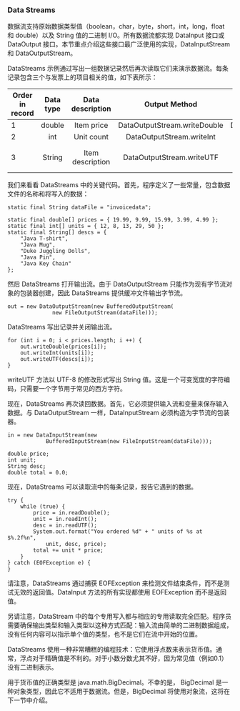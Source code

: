 ### Data Streams
数据流支持原始数据类型值（boolean，char，byte，short，int，long，float 和 double）以及 String 值的二进制 I/O。所有数据流都实现 DataInput 接口或 DataOutput 接口。本节重点介绍这些接口最广泛使用的实现，DataInputStream 和 DataOutputStream。

DataStreams 示例通过写出一组数据记录然后再次读取它们来演示数据流。每条记录包含三个与发票上的项目相关的值，如下表所示：

Order in record|Data type|Data description|Output Method|Input Method|Sample Value
-|:-:|:-:|:-:|:-:|-
1|double|Item price|DataOutputStream.writeDouble|DataInputStream.readDouble|19.99
2|int|Unit count|DataOutputStream.writeInt|DataInputStream.readInt|12
3|String|Item description|DataOutputStream.writeUTF|DataInputStream.readUTF|"Java T-Shirt"

我们来看看 DataStreams 中的关键代码。首先，程序定义了一些常量，包含数据文件的名称和将写入的数据：

```
static final String dataFile = "invoicedata";

static final double[] prices = { 19.99, 9.99, 15.99, 3.99, 4.99 };
static final int[] units = { 12, 8, 13, 29, 50 };
static final String[] descs = {
    "Java T-shirt",
    "Java Mug",
    "Duke Juggling Dolls",
    "Java Pin",
    "Java Key Chain"
};

```

然后 DataStreams 打开输出流。由于 DataOutputStream 只能作为现有字节流对象的包装器创建，因此 DataStreams 提供缓冲文件输出字节流。

```
out = new DataOutputStream(new BufferedOutputStream(
              new FileOutputStream(dataFile)));
```

DataStreams 写出记录并关闭输出流。

```
for (int i = 0; i < prices.length; i ++) {
    out.writeDouble(prices[i]);
    out.writeInt(units[i]);
    out.writeUTF(descs[i]);
}

```

writeUTF 方法以 UTF-8 的修改形式写出 String 值。这是一个可变宽度的字符编码，只需要一个字节用于常见的西方字符。

现在，DataStreams 再次读回数据。首先，它必须提供输入流和变量来保存输入数据。与 DataOutputStream 一样，DataInputStream 必须构造为字节流的包装器。

```
in = new DataInputStream(new
            BufferedInputStream(new FileInputStream(dataFile)));

double price;
int unit;
String desc;
double total = 0.0;
```

现在，DataStreams 可以读取流中的每条记录，报告它遇到的数据。

```
try {
    while (true) {
        price = in.readDouble();
        unit = in.readInt();
        desc = in.readUTF();
        System.out.format("You ordered %d" + " units of %s at $%.2f%n",
            unit, desc, price);
        total += unit * price;
    }
} catch (EOFException e) {
}
```

请注意，DataStreams 通过捕获 EOFException 来检测文件结束条件，而不是测试无效的返回值。DataInput 方法的所有实现都使用 EOFException 而不是返回值。

另请注意，DataStream 中的每个专用写入都与相应的专用读取完全匹配。程序员需要确保输出类型和输入类型以这种方式匹配：输入流由简单的二进制数据组成，没有任何内容可以指示单个值的类型，也不是它们在流中开始的位置。

DataStreams 使用一种非常糟糕的编程技术：它使用浮点数来表示货币值。通常，浮点对于精确值是不利的。对于小数分数尤其不好，因为常见值（例如0.1）没有二进制表示。

用于货币值的正确类型是 java.math.BigDecimal。不幸的是， BigDecimal 是一种对象类型，因此它不适用于数据流。但是，BigDecimal 将使用对象流，这将在下一节中介绍。